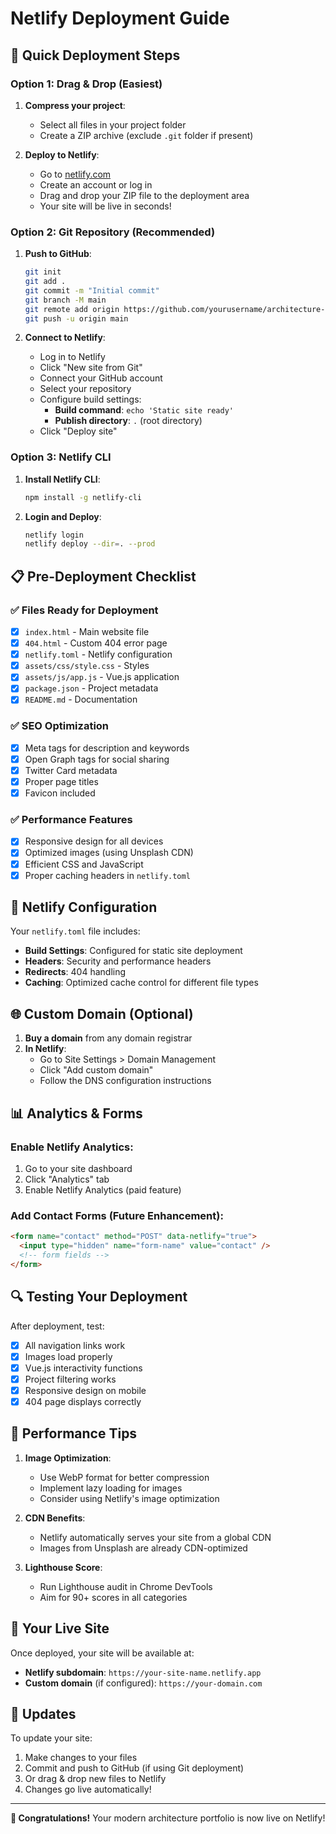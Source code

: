 # Netlify Deployment Guide

## 🚀 Quick Deployment Steps

### Option 1: Drag & Drop (Easiest)
1. **Compress your project**:
   - Select all files in your project folder
   - Create a ZIP archive (exclude `.git` folder if present)

2. **Deploy to Netlify**:
   - Go to [netlify.com](https://netlify.com)
   - Create an account or log in
   - Drag and drop your ZIP file to the deployment area
   - Your site will be live in seconds!

### Option 2: Git Repository (Recommended)
1. **Push to GitHub**:
   ```bash
   git init
   git add .
   git commit -m "Initial commit"
   git branch -M main
   git remote add origin https://github.com/yourusername/architecture-office.git
   git push -u origin main
   ```

2. **Connect to Netlify**:
   - Log in to Netlify
   - Click "New site from Git"
   - Connect your GitHub account
   - Select your repository
   - Configure build settings:
     - **Build command**: `echo 'Static site ready'`
     - **Publish directory**: `.` (root directory)
   - Click "Deploy site"

### Option 3: Netlify CLI
1. **Install Netlify CLI**:
   ```bash
   npm install -g netlify-cli
   ```

2. **Login and Deploy**:
   ```bash
   netlify login
   netlify deploy --dir=. --prod
   ```

## 📋 Pre-Deployment Checklist

### ✅ Files Ready for Deployment
- [x] `index.html` - Main website file
- [x] `404.html` - Custom 404 error page
- [x] `netlify.toml` - Netlify configuration
- [x] `assets/css/style.css` - Styles
- [x] `assets/js/app.js` - Vue.js application
- [x] `package.json` - Project metadata
- [x] `README.md` - Documentation

### ✅ SEO Optimization
- [x] Meta tags for description and keywords
- [x] Open Graph tags for social sharing
- [x] Twitter Card metadata
- [x] Proper page titles
- [x] Favicon included

### ✅ Performance Features
- [x] Responsive design for all devices
- [x] Optimized images (using Unsplash CDN)
- [x] Efficient CSS and JavaScript
- [x] Proper caching headers in `netlify.toml`

## 🔧 Netlify Configuration

Your `netlify.toml` file includes:

- **Build Settings**: Configured for static site deployment
- **Headers**: Security and performance headers
- **Redirects**: 404 handling
- **Caching**: Optimized cache control for different file types

## 🌐 Custom Domain (Optional)

1. **Buy a domain** from any domain registrar
2. **In Netlify**:
   - Go to Site Settings > Domain Management
   - Click "Add custom domain"
   - Follow the DNS configuration instructions

## 📊 Analytics & Forms

### Enable Netlify Analytics:
1. Go to your site dashboard
2. Click "Analytics" tab
3. Enable Netlify Analytics (paid feature)

### Add Contact Forms (Future Enhancement):
```html
<form name="contact" method="POST" data-netlify="true">
  <input type="hidden" name="form-name" value="contact" />
  <!-- form fields -->
</form>
```

## 🔍 Testing Your Deployment

After deployment, test:
- [x] All navigation links work
- [x] Images load properly
- [x] Vue.js interactivity functions
- [x] Project filtering works
- [x] Responsive design on mobile
- [x] 404 page displays correctly

## 🚀 Performance Tips

1. **Image Optimization**:
   - Use WebP format for better compression
   - Implement lazy loading for images
   - Consider using Netlify's image optimization

2. **CDN Benefits**:
   - Netlify automatically serves your site from a global CDN
   - Images from Unsplash are already CDN-optimized

3. **Lighthouse Score**:
   - Run Lighthouse audit in Chrome DevTools
   - Aim for 90+ scores in all categories

## 📱 Your Live Site

Once deployed, your site will be available at:
- **Netlify subdomain**: `https://your-site-name.netlify.app`
- **Custom domain** (if configured): `https://your-domain.com`

## 🔄 Updates

To update your site:
1. Make changes to your files
2. Commit and push to GitHub (if using Git deployment)
3. Or drag & drop new files to Netlify
4. Changes go live automatically!

---

**🎉 Congratulations!** Your modern architecture portfolio is now live on Netlify!
